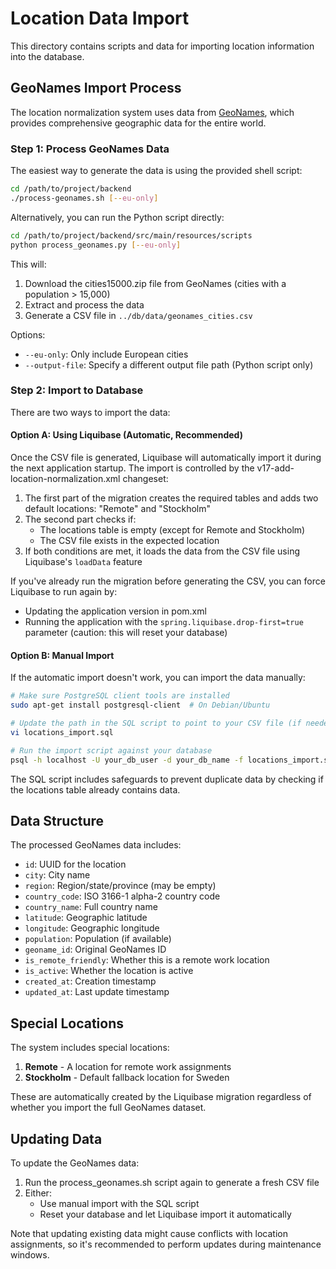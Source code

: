# Location Data Import

This directory contains scripts and data for importing location information into the database.

## GeoNames Import Process

The location normalization system uses data from [GeoNames](https://www.geonames.org/), which provides comprehensive geographic data for the entire world.

### Step 1: Process GeoNames Data

The easiest way to generate the data is using the provided shell script:

```bash
cd /path/to/project/backend
./process-geonames.sh [--eu-only]
```

Alternatively, you can run the Python script directly:

```bash
cd /path/to/project/backend/src/main/resources/scripts
python process_geonames.py [--eu-only]
```

This will:
1. Download the cities15000.zip file from GeoNames (cities with a population > 15,000)
2. Extract and process the data
3. Generate a CSV file in `../db/data/geonames_cities.csv`

Options:
- `--eu-only`: Only include European cities
- `--output-file`: Specify a different output file path (Python script only)

### Step 2: Import to Database

There are two ways to import the data:

#### Option A: Using Liquibase (Automatic, Recommended)

Once the CSV file is generated, Liquibase will automatically import it during the next application startup. The import is controlled by the v17-add-location-normalization.xml changeset:

1. The first part of the migration creates the required tables and adds two default locations: "Remote" and "Stockholm"
2. The second part checks if:
   - The locations table is empty (except for Remote and Stockholm)
   - The CSV file exists in the expected location
3. If both conditions are met, it loads the data from the CSV file using Liquibase's `loadData` feature

If you've already run the migration before generating the CSV, you can force Liquibase to run again by:
- Updating the application version in pom.xml
- Running the application with the `spring.liquibase.drop-first=true` parameter (caution: this will reset your database)

#### Option B: Manual Import

If the automatic import doesn't work, you can import the data manually:

```bash
# Make sure PostgreSQL client tools are installed
sudo apt-get install postgresql-client  # On Debian/Ubuntu

# Update the path in the SQL script to point to your CSV file (if needed)
vi locations_import.sql

# Run the import script against your database
psql -h localhost -U your_db_user -d your_db_name -f locations_import.sql
```

The SQL script includes safeguards to prevent duplicate data by checking if the locations table already contains data.

## Data Structure

The processed GeoNames data includes:

- `id`: UUID for the location
- `city`: City name
- `region`: Region/state/province (may be empty)
- `country_code`: ISO 3166-1 alpha-2 country code
- `country_name`: Full country name
- `latitude`: Geographic latitude
- `longitude`: Geographic longitude
- `population`: Population (if available)
- `geoname_id`: Original GeoNames ID
- `is_remote_friendly`: Whether this is a remote work location
- `is_active`: Whether the location is active
- `created_at`: Creation timestamp
- `updated_at`: Last update timestamp

## Special Locations

The system includes special locations:

1. **Remote** - A location for remote work assignments
2. **Stockholm** - Default fallback location for Sweden

These are automatically created by the Liquibase migration regardless of whether you import the full GeoNames dataset.

## Updating Data

To update the GeoNames data:

1. Run the process_geonames.sh script again to generate a fresh CSV file
2. Either:
   - Use manual import with the SQL script
   - Reset your database and let Liquibase import it automatically

Note that updating existing data might cause conflicts with location assignments, so it's recommended to perform updates during maintenance windows.